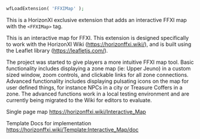 
```php
wfLoadExtension( 'FFXIMap' );
```

This is a HorizonXI exclusive extension that adds an interactive FFXI map with the `<FFXIMap>` tag. 

This is an interactive map for FFXI. This extension is designed specifically to work with the HorizonXI Wiki (https://horizonffxi.wiki/), and is built using the Leaflet library (https://leafletjs.com/). 

The project was started to give players a more intuitive FFXI map tool. Basic functionality includes displaying a zone map (ie: Upper Jeuno) in a custom sized window, zoom controls, and clickable links for all zone connections. Advanced functionality includes displaying pulsating icons on the map for user defined things, for instance NPCs in a city or Treasure Coffers in a zone. The advanced functions work in a local testing environment and are currently being migrated to the Wiki for editors to evaluate. 

Single page map
https://horizonffxi.wiki/Interactive_Map

Template Docs for implementation
https://horizonffxi.wiki/Template:Interactive_Map/doc